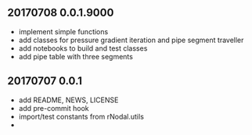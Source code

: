 ## 20170708 0.0.1.9000
* implement simple functions
* add classes for pressure gradient iteration and pipe segment traveller
* add notebooks to build and test classes
* add pipe table with three segments

## 20170707 0.0.1
* add README, NEWS, LICENSE
* add pre-commit hook
* import/test constants from rNodal.utils
* 
